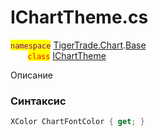 
# IChartTheme.cs
<mark style="color:purple;">`namespace`</mark> [TigerTrade.Chart](../../../TigerTrade.Chart.md).[Base](../../../TigerTrade.Chart/Base.md)  
&nbsp;&nbsp;&nbsp;&nbsp;&nbsp;&nbsp;&nbsp;<mark style="color:red;">`class`</mark> [IChartTheme](../IChartTheme.cs.md)

Описание

### Синтаксис
```csharp
XColor ChartFontColor { get; }
```
